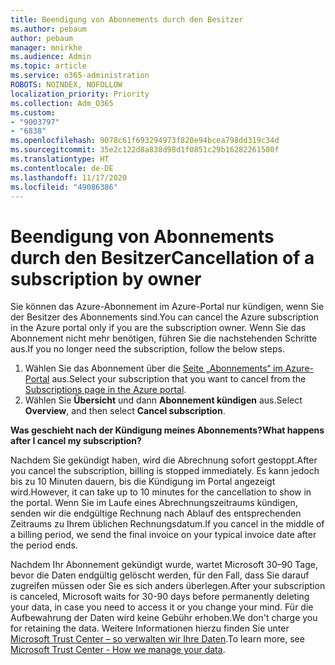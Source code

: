 ```yaml
---
title: Beendigung von Abonnements durch den Besitzer
ms.author: pebaum
author: pebaum
manager: mnirkhe
ms.audience: Admin
ms.topic: article
ms.service: o365-administration
ROBOTS: NOINDEX, NOFOLLOW
localization_priority: Priority
ms.collection: Adm_O365
ms.custom:
- "9003797"
- "6838"
ms.openlocfilehash: 9078c61f693294973f820e94bcea798dd319c34d
ms.sourcegitcommit: 35e2c122d8a838d98d1f0851c29b16282261580f
ms.translationtype: HT
ms.contentlocale: de-DE
ms.lasthandoff: 11/17/2020
ms.locfileid: "49086386"
---
```

# <a name="cancellation-of-a-subscription-by-owner"></a><span data-ttu-id="760b8-102">Beendigung von Abonnements durch den Besitzer</span><span class="sxs-lookup"><span data-stu-id="760b8-102">Cancellation of a subscription by owner</span></span>

<span data-ttu-id="760b8-103">Sie können das Azure-Abonnement im Azure-Portal nur kündigen, wenn Sie der Besitzer des Abonnements sind.</span><span class="sxs-lookup"><span data-stu-id="760b8-103">You can cancel the Azure subscription in the Azure portal only if you are the subscription owner.</span></span> <span data-ttu-id="760b8-104">Wenn Sie das Abonnement nicht mehr benötigen, führen Sie die nachstehenden Schritte aus.</span><span class="sxs-lookup"><span data-stu-id="760b8-104">If you no longer need the subscription, follow the below steps.</span></span>

1. <span data-ttu-id="760b8-105">Wählen Sie das Abonnement über die [Seite „Abonnements“ im Azure-Portal](https://ms.portal.azure.com/#blade/Microsoft_Azure_Billing/SubscriptionsBlade) aus.</span><span class="sxs-lookup"><span data-stu-id="760b8-105">Select your subscription that you want to cancel from the [Subscriptions page in the Azure portal](https://ms.portal.azure.com/#blade/Microsoft_Azure_Billing/SubscriptionsBlade).</span></span>
2. <span data-ttu-id="760b8-106">Wählen Sie **Übersicht** und dann **Abonnement kündigen** aus.</span><span class="sxs-lookup"><span data-stu-id="760b8-106">Select **Overview**, and then select **Cancel subscription**.</span></span>

<span data-ttu-id="760b8-107">**Was geschieht nach der Kündigung meines Abonnements?**</span><span class="sxs-lookup"><span data-stu-id="760b8-107">**What happens after I cancel my subscription?**</span></span>

<span data-ttu-id="760b8-108">Nachdem Sie gekündigt haben, wird die Abrechnung sofort gestoppt.</span><span class="sxs-lookup"><span data-stu-id="760b8-108">After you cancel the subscription, billing is stopped immediately.</span></span> <span data-ttu-id="760b8-109">Es kann jedoch bis zu 10 Minuten dauern, bis die Kündigung im Portal angezeigt wird.</span><span class="sxs-lookup"><span data-stu-id="760b8-109">However, it can take up to 10 minutes for the cancellation to show in the portal.</span></span> <span data-ttu-id="760b8-110">Wenn Sie im Laufe eines Abrechnungszeitraums kündigen, senden wir die endgültige Rechnung nach Ablauf des entsprechenden Zeitraums zu Ihrem üblichen Rechnungsdatum.</span><span class="sxs-lookup"><span data-stu-id="760b8-110">If you cancel in the middle of a billing period, we send the final invoice on your typical invoice date after the period ends.</span></span>

<span data-ttu-id="760b8-111">Nachdem Ihr Abonnement gekündigt wurde, wartet Microsoft 30–90 Tage, bevor die Daten endgültig gelöscht werden, für den Fall, dass Sie darauf zugreifen müssen oder Sie es sich anders überlegen.</span><span class="sxs-lookup"><span data-stu-id="760b8-111">After your subscription is canceled, Microsoft waits for 30-90 days before permanently deleting your data, in case you need to access it or you change your mind.</span></span> <span data-ttu-id="760b8-112">Für die Aufbewahrung der Daten wird keine Gebühr erhoben.</span><span class="sxs-lookup"><span data-stu-id="760b8-112">We don't charge you for retaining the data.</span></span> <span data-ttu-id="760b8-113">Weitere Informationen hierzu finden Sie unter [Microsoft Trust Center – so verwalten wir Ihre Daten](https://www.microsoft.com/trust-center/privacy/data-management#leave).</span><span class="sxs-lookup"><span data-stu-id="760b8-113">To learn more, see [Microsoft Trust Center - How we manage your data](https://www.microsoft.com/trust-center/privacy/data-management#leave).</span></span>


